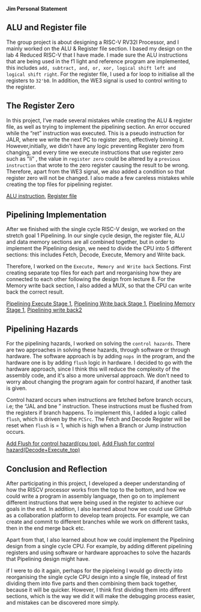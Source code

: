 **Jim Personal Statement**

## ALU and Register file

The group project is about designing a RISC-V RV32I Processor, and I mainly worked on the ALU & Register file section. I based my design on the lab 4 Reduced RISC-V that I have made.  I made sure the ALU instructions that are being used in the f1 light and reference program are implemented, this includes `add, subtract, and, or, xor, logical shift left and logical shift right`. For the register file, I used a for loop to initialise all the registers to `32'b0`. In addition, the WE3 signal is used to control writing to the register. 


## The Register Zero
In this project, I’ve made several mistakes while creating the ALU & register file, as well as trying to implement the pipelining section. An error occured while the “ret” instruction was executed. This is a pseudo instruction for JALR, where we write the next PC to register zero, effectively binning it. However,initially, we didn’t have any logic preventing Register zero from changing, and every time we execute instructions that use register zero such as "li" , the value in `register zero` could be altered by a `previous instruction` that wrote to the zero register causing the result to be wrong.  Therefore, apart from the WE3 signal, we also added a condition so that register zero will not be changed. I also made a few careless mistakes while creating the top files for pipelining register.

[ALU instruction](https://github.com/EIE2-IAC-Labs/iac-riscv-cw-36/pull/2/commits/bb13cb73c7e25c4ad130a59b63ce78c1cd145c8a), [Register file](https://github.com/EIE2-IAC-Labs/iac-riscv-cw-36/commit/d02dafa83e3f834bc496019cb351dcb9fb77a3ab)


## Pipelining Implementation
After we finished with the single cycle RISC-V design, we worked on the stretch goal 1 Pipelining. In our single cycle design, the register file, ALU and data memory sections are all combined together, but in order to implement the Pipelining design, we need to divide the CPU into 5 different sections:  this includes Fetch, Decode, Execute, Memory and Write back. 

Therefore, I worked on the `Execute, Memory and Write back` Sections. First creating separate top files for each part and reorganising how they are connected to each other following the design from lecture 8. For the Memory write back section, I also added a MUX, so that the CPU can write back the correct result.

[Pipelining Execute Stage 1](https://github.com/EIE2-IAC-Labs/iac-riscv-cw-36/commit/bb13cb73c7e25c4ad130a59b63ce78c1cd145c8a), [Pipelining Write back Stage 1](https://github.com/EIE2-IAC-Labs/iac-riscv-cw-36/commit/412b755aad3db77ed9e7f61eda70a5959d866f3c), [Pipelining Memory Stage 1](https://github.com/EIE2-IAC-Labs/iac-riscv-cw-36/commit/1f09f8eae64efd418a96884e7d5a3995575c2f89), [Pipelining write back2](https://github.com/EIE2-IAC-Labs/iac-riscv-cw-36/commit/784e0f17a24b37600303bf2e00bc05987772209d)


## Pipelining Hazards
For the pipelining hazards, I worked on solving the `control hazards`. There are two approaches in solving these hazards, through software or through hardware. The software approach is by adding `nops `in the program, and the hardware one is by adding `flush` logic in hardware.  I decided to go with the hardware approach, since I think this will reduce the complexity of the assembly code, and it's also a more universal approach. We don't need to worry about changing the program again for control hazard, if another task is given. 

Control hazard occurs when instructions are fetched before branch occurs, i.e; the “JAL and bne ” instruction. These instructions must be flushed from the registers if branch happens. To implement this, I added a logic called `flush`, which is driven by the `PCSrc`. The Fetch and Decode Register will be reset when `flush` is = 1, which is high when a Branch or Jump instruction occurs.

[Add Flush for control hazard(cpu top)](https://github.com/EIE2-IAC-Labs/iac-riscv-cw-36/commit/a4bc97c642cfed34b54befc5a4ed606d1413fb18), [Add Flush for control hazard(Decode+Execute_top)](https://github.com/EIE2-IAC-Labs/iac-riscv-cw-36/commit/a49803f03bb319ca87e19ce5433518a47817fd1e)


## Conclusion and Reflection
After participating in this project, I developed a deeper understanding of how the RISCV processor works from the top to the bottom, and how we could write a program in assembly language, then go on to implement different instructions that were being used in the register to achieve our goals in the end. In addition, I also learned about how we could use GitHub as a collaboration platform to develop team projects.
For example, we can create and commit to different branches while we work on different tasks, then in the end merge back etc.

Apart from that, I also learned about how we could implement the Pipelining design from a single cycle CPU. For example, by adding different pipelining registers and using software or hardware approaches to solve the hazards that Pipelining design might have. 
 
if I were to do it again, perhaps for the pipeleing I would go directly into reorganising the single cycle CPU design into a single file, instead of first dividing them into five parts and then combining them back together, because it will be quicker. However, I think first dividing them into different sections, which is the way we did it will make the debugging process easier, and mistakes can be discovered more simply.